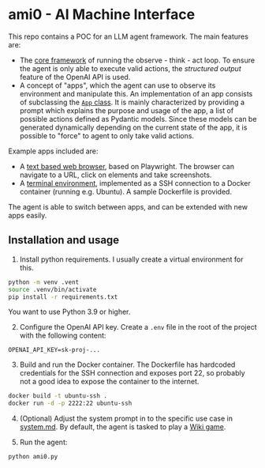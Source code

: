 # ami0 - AI Machine Interface
This repo contains a POC for an LLM agent framework.
The main features are:
- The [core framework](ami/os.py) of running the observe - think - act loop. 
To ensure the agent is only able to execute valid actions, the *structured output* feature of the OpenAI API is used. 
- A concept of "apps", which the agent can use to observe its environment and manipulate this. 
An implementation of an app consists of subclassing the [`App` class](ami/app.py).
It is mainly characterized by providing a prompt which explains the purpose and usage of the app, a list of possible actions defined as Pydantic models. 
Since these models can be generated dynamically depending on the current state of the app, it is possible to "force" to agent to only take valid actions.

Example apps included are:
- A [text based web browser](ami/apps/browser.py), based on Playwright. 
The browser can navigate to a URL, click on elements and take screenshots.
- A [terminal environment](ami/apps/ssh.py), implemented as a SSH connection to a Docker container (running e.g. Ubuntu). 
A sample Dockerfile is provided.

The agent is able to switch between apps, and can be extended with new apps easily.

## Installation and usage
1. Install python requirements.
I usually create a virtual environment for this.
```bash
python -m venv .vent
source .venv/bin/activate
pip install -r requirements.txt
```
You want to use Python 3.9 or higher.

2. Configure the OpenAI API key.
Create a `.env` file in the root of the project with the following content:
```
OPENAI_API_KEY=sk-proj-...
```

3. Build and run the Docker container.
The Dockerfile has hardcoded credentials for the SSH connection and exposes port 22, 
so probably not a good idea to expose the container to the internet.
```bash
docker build -t ubuntu-ssh .
docker run -d -p 2222:22 ubuntu-ssh
```

4. (Optional) Adjust the system prompt in to the specific use case in [system.md](prompts/system.md).
By default, the agent is tasked to play a [Wiki game](https://en.wikipedia.org/wiki/Wikipedia:Wiki_Game).

5. Run the agent:
```bash
python ami0.py
```
